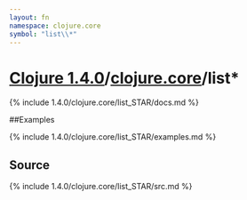 ```yaml
---
layout: fn
namespace: clojure.core
symbol: "list\\*"
---
```


# [Clojure 1.4.0](../../)/[clojure.core](../)/list\*

{% include 1.4.0/clojure.core/list_STAR/docs.md %}

##Examples

{% include 1.4.0/clojure.core/list_STAR/examples.md %}
## Source
{% include 1.4.0/clojure.core/list_STAR/src.md %}

